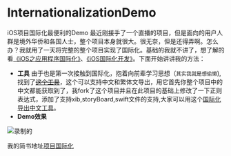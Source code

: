 # InternationalizationDemo
iOS项目国际化最便利的Demo
最近刚接手了一个直播的项目，但是面向的用户人群是境外华侨和各国人士，整个项目本身就很大。很无奈，但是还得弄啊。怎么办？我就用了一天将完整的整个项目实现了国际化。基础的我就不讲了，想了解的看[《iOS之应用程序国际化》](http://www.jianshu.com/p/63a1c1a40b93)、[《iOS国际化开发》](https://www.xiaolei0808.com/2016/04/24/Localized-iOS/)。下面开始讲讲我的方法：
- **工具**
由于也是第一次接触到国际化，抱着向前辈学习思想（`其实我就是想偷懒`),找到了~~[这个工具](https://github.com/ashen-zhao/ReadChinese)~~，这个可以支持中文和繁体文导出，用它首先你整个项目中的中文都能获取到了，我fork了这个项目并且在此项目的基础上修改了一下正则表达式，添加了支持xib,storyBoard,swift文件的支持,大家可以用这个[国际化导出中文工具](https://github.com/rongshuizhou/ReadChinese)。
- **Demo效果**

![录制的](http://upload-images.jianshu.io/upload_images/856856-3dddb46b9458e8ff.gif?imageMogr2/auto-orient/strip)


我的简书地址[项目国际化](http://www.jianshu.com/p/542816df0a58)
